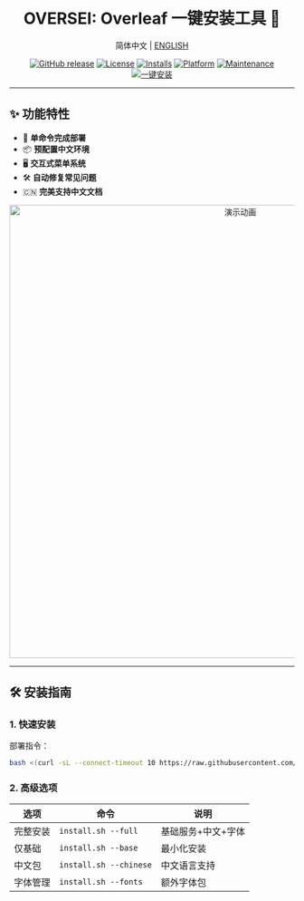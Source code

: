 <div align="center">
<h1>OVERSEI: Overleaf 一键安装工具 🚀</h1>

简体中文 | <a href="README.md">ENGLISH</a>

[![GitHub release](https://img.shields.io/github/release/AMTOPA/Overleaf-Sharelatex-Easy-Install.svg?style=for-the-badge)](https://github.com/AMTOPA/Overleaf-Sharelatex-Easy-Install/releases)
[![License](https://img.shields.io/badge/license-MIT-blue?style=for-the-badge)](https://opensource.org/licenses/MIT)
[![Installs](https://img.shields.io/badge/dynamic/json?url=https://js.ruseo.cn/api/counter.php%3Fapi_key=3976bd1973c3c40ee8c2f7f4a12b059b%26action%3Dget%26counter_id%3D0bc7f9e8ed200173dc9205089c2d3036&label=installs&query=counter.current_count&color=blue&style=for-the-badge)](https://github.com/your-repo)
[![Platform](https://img.shields.io/badge/platform-Linux%20|%20WSL-blue?style=for-the-badge)](https://zh.wikipedia.org/wiki/Linux)
[![Maintenance](https://img.shields.io/badge/Maintained%3F-yes-green?style=for-the-badge)](https://github.com/AMTOPA/Overleaf-Sharelatex-Easy-Install/graphs/commit-activity)
[![一键安装](https://img.shields.io/badge/一键安装-绿色-brightgreen?style=for-the-badge&logo=shell)](https://raw.githubusercontent.com/AMTOPA/Overleaf-Sharelatex-Easy-Install/main/install.sh)

</div>

---

## ✨ 功能特性

- 🚀 **单命令完成部署**
- 📦 **预配置中文环境**
- 🖥️ **交互式菜单系统**
- 🛠️ **自动修复常见问题**
- 🇨🇳 **完美支持中文文档**

<div align="center">
<img src="https://example.com/oversei-demo-zh.gif" width="800" alt="演示动画">
</div>

---

## 🛠️ 安装指南

### 1. 快速安装

部署指令：

```bash
bash <(curl -sL --connect-timeout 10 https://raw.githubusercontent.com/AMTOPA/Overleaf-Sharelatex-Easy-Install/main/install.sh) || bash <(curl -sL --connect-timeout 10 https://github.math-enthusiast.top/OVERSEI/install.sh)
```

### 2. 高级选项

| 选项   | 命令                     | 说明         |
| ---- | ---------------------- | ---------- |
| 完整安装 | `install.sh --full`    | 基础服务+中文+字体 |
| 仅基础  | `install.sh --base`    | 最小化安装      |
| 中文包  | `install.sh --chinese` | 中文语言支持     |
| 字体管理 | `install.sh --fonts`   | 额外字体包      |

